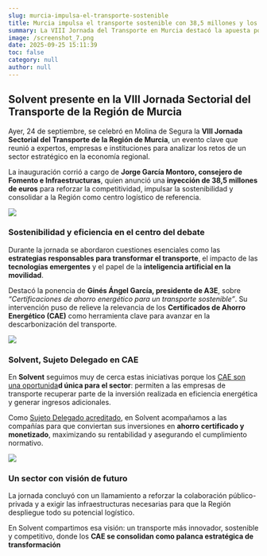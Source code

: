 ```yaml
---
slug: murcia-impulsa-el-transporte-sostenible
title: Murcia impulsa el transporte sostenible con 38,5 millones y los CAE como motor de cambio
summary: La VIII Jornada del Transporte en Murcia destacó la apuesta por la sostenibilidad con 38,5M€ de inversión. Los CAE se consolidan como herramienta clave, y en Solvent, como Sujeto Delegado, ayudamos a las empresas a rentabilizar sus proyectos.
image: /screenshot_7.png
date: 2025-09-25 15:11:39
toc: false
category: null
author: null
---
```

## **Solvent presente en la VIII Jornada Sectorial del Transporte de la Región de Murcia**

Ayer, 24 de septiembre, se celebró en Molina de Segura la **VIII Jornada Sectorial del Transporte de la Región de Murcia**, un evento clave que reunió a expertos, empresas e instituciones para analizar los retos de un sector estratégico en la economía regional.

La inauguración corrió a cargo de **Jorge García Montoro, consejero de Fomento e Infraestructuras**, quien anunció una **inyección de 38,5 millones de euros** para reforzar la competitividad, impulsar la sostenibilidad y consolidar a la Región como centro logístico de referencia.

![](/screenshot_4.png)

### Sostenibilidad y eficiencia en el centro del debate

Durante la jornada se abordaron cuestiones esenciales como las **estrategias responsables para transformar el transporte**, el impacto de las **tecnologías emergentes** y el papel de la **inteligencia artificial en la movilidad**.

Destacó la ponencia de **Ginés Ángel García, presidente de A3E**, sobre _“Certificaciones de ahorro energético para un transporte sostenible”_. Su intervención puso de relieve la relevancia de los **Certificados de Ahorro Energético (CAE)** como herramienta clave para avanzar en la descarbonización del transporte.

![](/screenshot_5.png)

### Solvent, Sujeto Delegado en CAE

En **Solvent** seguimos muy de cerca estas iniciativas porque los [CAE son una oportunida](https://solventie.es/gestion-cae/)**d única para el sector**: permiten a las empresas de transporte recuperar parte de la inversión realizada en eficiencia energética y generar ingresos adicionales.

Como [Sujeto Delegado acreditado](https://www.miteco.gob.es/es/energia/eficiencia/cae/agentes.html), en Solvent acompañamos a las compañías para que conviertan sus inversiones en **ahorro certificado y monetizado**, maximizando su rentabilidad y asegurando el cumplimiento normativo.

![](/screenshot_8.png)

### Un sector con visión de futuro

La jornada concluyó con un llamamiento a reforzar la colaboración público-privada y a exigir las infraestructuras necesarias para que la Región despliegue todo su potencial logístico.

En Solvent compartimos esa visión: un transporte más innovador, sostenible y competitivo, donde los **CAE se consolidan como palanca estratégica de transformación**
